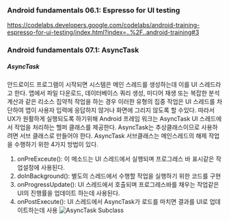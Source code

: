 ### Android fundamentals 06.1: Espresso for UI testing
https://codelabs.developers.google.com/codelabs/android-training-espresso-for-ui-testing/index.html?index=..%2F..android-training#3

### Android fundamentals 07.1: AsyncTask

##### AsyncTask
안드로이드 프로그램이 시작되면 시스템은 메인 스레드를 생성하는데 이를 UI 스레드라고 한다.
앱에서 파일 다운로드, 데이터베이스 쿼리 생성, 미디어 재생 또는 복잡한 분석 계산과 같은 리소스 집약적 작업을 하는 경우 이러한 유형의 집중 작업은 UI 스레드를 차단하여 앱이 사용자 입력에 응답하지 않거나 화면에 그리지 않도록 할 수있다. 따라서 UX가 원활하게 실행되도록 하기위해 Android 프레임 워크는 AsyncTask UI 스레드에서 작업을 처리하는 헬퍼 클래스를 제공한다.
AsyncTask는 추상클래스이므로 사용하려면 서브 클래스로 만들어야 한다.
AsyncTask 서브클래스는 메인스레드의 해제 작업을 수행하기 위한 4가지 방법이 있다.
1. onPreExceute(): 이 메소드는 UI 스레드에서 실행되며 프로그레스 바 표시같은 작업설정에 사용된다.
2. doInBackground(): 별도의 스레드에서 수행할 작업을 실행하기 위한 코드를 구현
3. onProgressUpdate(): UI 스레드에서 호출되며 프로그레스바를 채우는 작업같은 UI의 진행률을 업데이트 하는데 사용된다.
4. onPostExecute(): UI 스레드에서 AsyncTask가 로드를 마치면 결과를 UI로 업데이트하는데 사용
![AsyncTask Subclass](https://user-images.githubusercontent.com/32587845/74095172-57b1b980-4b30-11ea-9ba7-c78de322bb38.png)